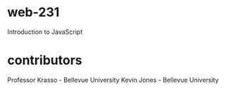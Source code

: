 # web-231

Introduction to JavaScript

# contributors

Professor Krasso - Bellevue University
Kevin Jones - Bellevue University
